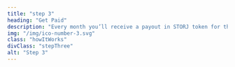 ```yaml
---
title: "step 3"
heading: "Get Paid"
description: "Every month you’ll receive a payout in STORJ token for the storage and bandwidth you’ve provided on the network."
img: "/img/ico-number-3.svg"
class: "howItWorks"
divClass: "stepThree"
alt: "Step 3"
---
```

